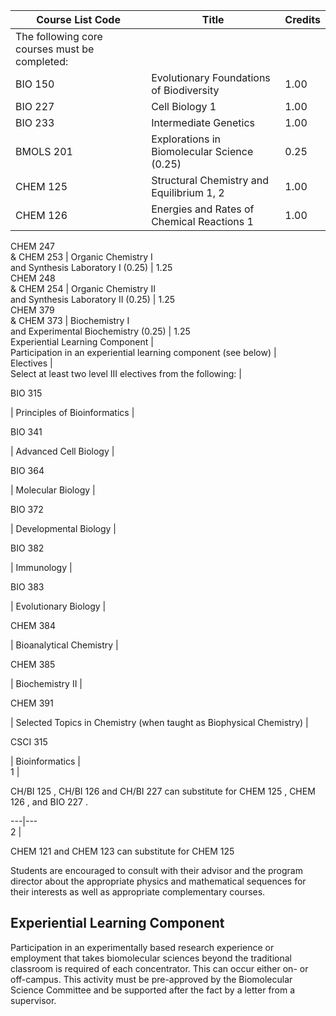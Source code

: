 Course List  Code  |  Title  |  Credits  
---|---|---  
The following core courses must be completed:  |  
BIO 150  |  Evolutionary Foundations of Biodiversity  |  1.00  
BIO 227  |  Cell Biology  1  |  1.00  
BIO 233  |  Intermediate Genetics  |  1.00  
BMOLS 201  |  Explorations in Biomolecular Science (0.25)  |  0.25  
CHEM 125  |  Structural Chemistry and Equilibrium  1, 2  |  1.00  
CHEM 126  |  Energies and Rates of Chemical Reactions  1  |  1.00  
CHEM 247  
& CHEM 253  |  Organic Chemistry I  
and Synthesis Laboratory I (0.25)  |  1.25  
CHEM 248  
& CHEM 254  |  Organic Chemistry II  
and Synthesis Laboratory II (0.25)  |  1.25  
CHEM 379  
& CHEM 373  |  Biochemistry I  
and Experimental Biochemistry (0.25)  |  1.25  
Experiential Learning Component  |  
Participation in an experiential learning component (see below)  |  
Electives  |  
Select at least two level III electives from the following:  |  
  
BIO 315

|  Principles of Bioinformatics  |  
  
BIO 341

|  Advanced Cell Biology  |  
  
BIO 364

|  Molecular Biology  |  
  
BIO 372

|  Developmental Biology  |  
  
BIO 382

|  Immunology  |  
  
BIO 383

|  Evolutionary Biology  |  
  
CHEM 384

|  Bioanalytical Chemistry  |  
  
CHEM 385

|  Biochemistry II  |  
  
CHEM 391

|  Selected Topics in Chemistry (when taught as Biophysical Chemistry)  |  
  
CSCI 315

|  Bioinformatics  |  
1  |

CH/BI 125  ,  CH/BI 126  and  CH/BI 227  can substitute for  CHEM 125  ,  CHEM
126  , and  BIO 227  .  
  
---|---  
2  |

CHEM 121  and  CHEM 123  can substitute for  CHEM 125  
  
Students are encouraged to consult with their advisor and the program director
about the appropriate physics and mathematical sequences for their interests
as well as appropriate complementary courses.

##  Experiential Learning Component

Participation in an experimentally based research experience or employment
that takes biomolecular sciences beyond the traditional classroom is required
of each concentrator. This can occur either on- or off-campus. This activity
must be pre-approved by the Biomolecular Science Committee and be supported
after the fact by a letter from a supervisor.

